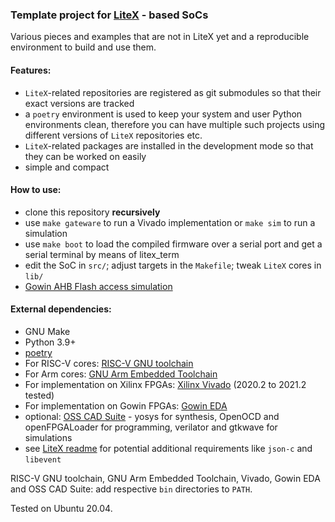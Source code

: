 ### Template project for [LiteX](https://github.com/enjoy-digital/litex) - based SoCs

Various pieces and examples that are not in LiteX yet and a reproducible environment to build and use them.

#### Features:
-  `LiteX`-related repositories are registered as git submodules so that their
exact versions are tracked
- a `poetry` environment is used to keep your system and user Python environments clean,
therefore you can have multiple such projects using different versions of `LiteX` 
repositories etc.
- `LiteX`-related packages are installed in the development mode so that they can be worked on easily
- simple and compact

#### How to use:
- clone this repository **recursively**
- use `make gateware` to run a Vivado implementation or `make sim` to run a simulation
- use `make boot` to load the compiled firmware over a serial port and get a serial terminal by means of litex_term
- edit the SoC in `src/`; adjust targets in the `Makefile`; tweak `LiteX` cores in `lib/`
- [Gowin AHB Flash access simulation](./gowin_flash_sim/README.md)

#### External dependencies:
 - GNU Make
 - Python 3.9+
 - [poetry](https://python-poetry.org/)
 - For RISC-V cores: [RISC-V GNU toolchain](https://github.com/riscv-collab/riscv-gnu-toolchain/releases)
 - For Arm cores: [GNU Arm Embedded Toolchain](https://developer.arm.com/tools-and-software/open-source-software/developer-tools/gnu-toolchain/gnu-rm/downloads)
 - For implementation on Xilinx FPGAs: [Xilinx Vivado](https://www.xilinx.com/support/download.html) (2020.2 to 2021.2 tested)
 - For implementation on Gowin FPGAs: [Gowin EDA](https://www.gowinsemi.com/en/support/download_eda/)
 - optional: [OSS CAD Suite](https://github.com/YosysHQ/oss-cad-suite-build/releases) - yosys for synthesis, OpenOCD and openFPGALoader for programming, verilator and gtkwave for simulations
 - see [LiteX readme](https://github.com/enjoy-digital/litex/#quick-start-guide) for potential additional requirements like `json-c` and `libevent`

RISC-V GNU toolchain, GNU Arm Embedded Toolchain, Vivado, Gowin EDA and OSS CAD Suite: add respective `bin` directories to `PATH`.

Tested on Ubuntu 20.04.
